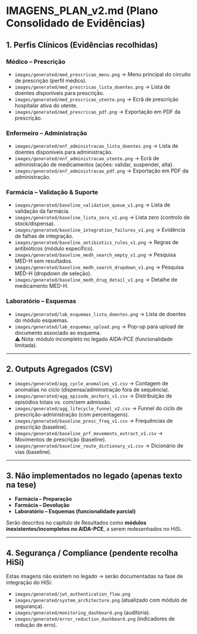 # IMAGENS_PLAN_v2.md (Plano Consolidado de Evidências)

## 1. Perfis Clínicos (Evidências recolhidas)

### Médico – Prescrição

- `images/generated/med_prescricao_menu.png` → Menu principal do circuito de prescrição (perfil médico).
- `images/generated/med_prescricao_lista_doentes.png` → Lista de doentes disponíveis para prescrição.
- `images/generated/med_prescricao_utente.png` → Ecrã de prescrição hospitalar ativa do utente.
- `images/generated/med_prescricao_pdf.png` → Exportação em PDF da prescrição.

### Enfermeiro – Administração

- `images/generated/enf_administracao_lista_doentes.png` → Lista de doentes disponíveis para administração.
- `images/generated/enf_administracao_utente.png` → Ecrã de administração de medicamentos (ações: validar, suspender, alta).
- `images/generated/enf_administracao_pdf.png` → Exportação em PDF da administração.

### Farmácia – Validação & Suporte

- `images/generated/baseline_validation_queue_v1.png` → Lista de validação da farmácia.
- `images/generated/baseline_lista_zero_v1.png` → Lista zero (controlo de stock/dispensa).
- `images/generated/baseline_integration_failures_v1.png` → Evidência de falhas de integração.
- `images/generated/baseline_antibiotics_rules_v1.png` → Regras de antibióticos (módulo específico).
- `images/generated/baseline_medh_search_empty_v1.png` → Pesquisa MED-H sem resultados.
- `images/generated/baseline_medh_search_dropdown_v1.png` → Pesquisa MED-H (dropdown de seleção).
- `images/generated/baseline_medh_drug_detail_v1.png` → Detalhe de medicamento MED-H.

### Laboratório – Esquemas

- `images/generated/lab_esquemas_lista_doentes.png` → Lista de doentes do módulo esquemas.
- `images/generated/lab_esquemas_upload.png` → Pop-up para upload de documento associado ao esquema.  
⚠️ Nota: módulo incompleto no legado AIDA-PCE (funcionalidade limitada).

---

## 2. Outputs Agregados (CSV)

- `images/generated/agg_cycle_anomalies_v1.csv` → Contagem de anomalias no ciclo (dispensa/administração fora de sequência).
- `images/generated/agg_episode_anchors_v1.csv` → Distribuição de episódios totais vs. com/sem admissão.
- `images/generated/agg_lifecycle_funnel_v2.csv` → Funnel do ciclo de prescrição-administração (com percentagens).
- `images/generated/baseline_presc_freq_v1.csv` → Frequências de prescrição (baseline).
- `images/generated/baseline_prf_movements_extract_v1.csv` → Movimentos de prescrição (baseline).
- `images/generated/baseline_route_dictionary_v1.csv` → Dicionário de vias (baseline).

---

## 3. Não implementados no legado (apenas texto na tese)

- **Farmácia – Preparação**  
- **Farmácia – Devolução**  
- **Laboratório – Esquemas (funcionalidade parcial)**  

Serão descritos no capítulo de Resultados como **módulos inexistentes/incompletos no AIDA-PCE**, a serem redesenhados no HiSi.

---

## 4. Segurança / Compliance (pendente recolha HiSi)

Estas imagens não existem no legado → serão documentadas na fase de integração do HiSi:

- `images/generated/jwt_authentication_flow.png`
- `images/generated/system_architecture.png` (atualizado com módulo de segurança).
- `images/generated/monitoring_dashboard.png` (auditoria).
- `images/generated/error_reduction_dashboard.png` (indicadores de redução de erro).
